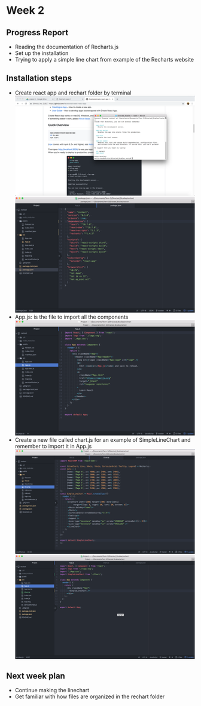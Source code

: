 # Week 2
## Progress Report
- Reading the documentation of Recharts.js
- Set up the installation
- Trying to apply a simple line chart from example of the Recharts website
## Installation steps
- Create react app and rechart folder by terminal
![Install react app](../images/install_react_app.png)
![Reachart folder](../images/packagejs.png)
- App.js: is the file to import all the components
![App.js](../images/app_original.png)
- Create a new file called chart.js for an example of SimpleLineChart and remember to import it in App.js
![Chart.js](../images/chartjs.png)
![App.js with linechart](../images/appjs_linechart.png)

## Next week plan
- Continue making the linechart
- Get familiar with how files are organized in the rechart folder






